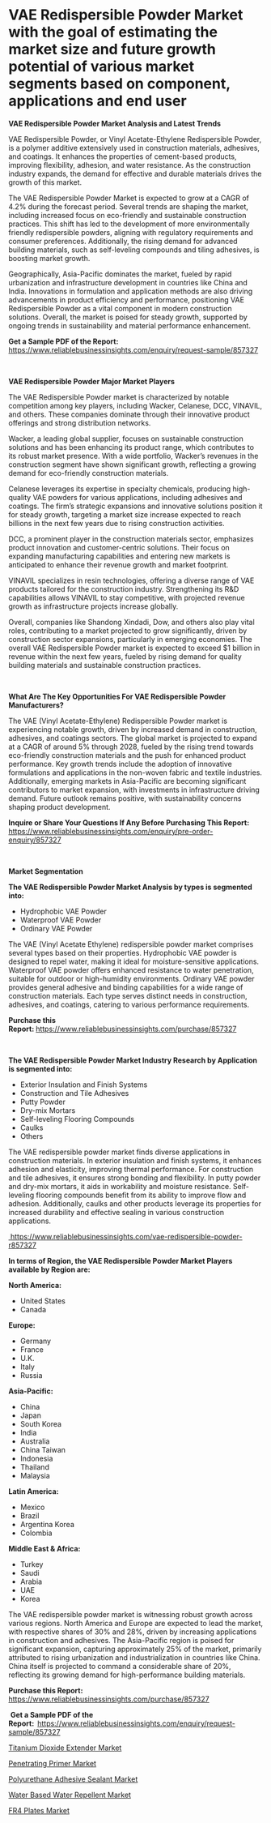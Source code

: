 <p><h1>VAE Redispersible Powder Market with the goal of estimating the market size and future growth potential of various market segments based on component, applications and end user</h1></p><p><strong>VAE Redispersible Powder Market Analysis and Latest Trends</strong></p>
<p><p>VAE Redispersible Powder, or Vinyl Acetate-Ethylene Redispersible Powder, is a polymer additive extensively used in construction materials, adhesives, and coatings. It enhances the properties of cement-based products, improving flexibility, adhesion, and water resistance. As the construction industry expands, the demand for effective and durable materials drives the growth of this market.</p><p>The VAE Redispersible Powder Market is expected to grow at a CAGR of 4.2% during the forecast period. Several trends are shaping the market, including increased focus on eco-friendly and sustainable construction practices. This shift has led to the development of more environmentally friendly redispersible powders, aligning with regulatory requirements and consumer preferences. Additionally, the rising demand for advanced building materials, such as self-leveling compounds and tiling adhesives, is boosting market growth. </p><p>Geographically, Asia-Pacific dominates the market, fueled by rapid urbanization and infrastructure development in countries like China and India. Innovations in formulation and application methods are also driving advancements in product efficiency and performance, positioning VAE Redispersible Powder as a vital component in modern construction solutions. Overall, the market is poised for steady growth, supported by ongoing trends in sustainability and material performance enhancement.</p></p>
<p><strong>Get a Sample PDF of the Report:&nbsp;</strong> <a href="https://www.reliablebusinessinsights.com/enquiry/request-sample/857327?utm_campaign=57&utm_medium=2&utm_source=Github&utm_content=ia&utm_term=01042025&utm_id=vae-redispersible-powder">https://www.reliablebusinessinsights.com/enquiry/request-sample/857327</a></p>
<p>&nbsp;</p>
<p><strong>VAE Redispersible Powder Major Market Players</strong></p>
<p><p>The VAE Redispersible Powder market is characterized by notable competition among key players, including Wacker, Celanese, DCC, VINAVIL, and others. These companies dominate through their innovative product offerings and strong distribution networks.</p><p>Wacker, a leading global supplier, focuses on sustainable construction solutions and has been enhancing its product range, which contributes to its robust market presence. With a wide portfolio, Wacker’s revenues in the construction segment have shown significant growth, reflecting a growing demand for eco-friendly construction materials.</p><p>Celanese leverages its expertise in specialty chemicals, producing high-quality VAE powders for various applications, including adhesives and coatings. The firm’s strategic expansions and innovative solutions position it for steady growth, targeting a market size increase expected to reach billions in the next few years due to rising construction activities.</p><p>DCC, a prominent player in the construction materials sector, emphasizes product innovation and customer-centric solutions. Their focus on expanding manufacturing capabilities and entering new markets is anticipated to enhance their revenue growth and market footprint.</p><p>VINAVIL specializes in resin technologies, offering a diverse range of VAE products tailored for the construction industry. Strengthening its R&D capabilities allows VINAVIL to stay competitive, with projected revenue growth as infrastructure projects increase globally.</p><p>Overall, companies like Shandong Xindadi, Dow, and others also play vital roles, contributing to a market projected to grow significantly, driven by construction sector expansions, particularly in emerging economies. The overall VAE Redispersible Powder market is expected to exceed $1 billion in revenue within the next few years, fueled by rising demand for quality building materials and sustainable construction practices.</p></p>
<p>&nbsp;</p>
<p><strong>What Are The Key Opportunities For VAE Redispersible Powder Manufacturers?</strong></p>
<p><p>The VAE (Vinyl Acetate-Ethylene) Redispersible Powder market is experiencing notable growth, driven by increased demand in construction, adhesives, and coatings sectors. The global market is projected to expand at a CAGR of around 5% through 2028, fueled by the rising trend towards eco-friendly construction materials and the push for enhanced product performance. Key growth trends include the adoption of innovative formulations and applications in the non-woven fabric and textile industries. Additionally, emerging markets in Asia-Pacific are becoming significant contributors to market expansion, with investments in infrastructure driving demand. Future outlook remains positive, with sustainability concerns shaping product development.</p></p>
<p><strong>Inquire or Share Your Questions If Any Before Purchasing This Report:</strong> <a href="https://www.reliablebusinessinsights.com/enquiry/pre-order-enquiry/857327?utm_campaign=57&utm_medium=2&utm_source=Github&utm_content=ia&utm_term=01042025&utm_id=vae-redispersible-powder">https://www.reliablebusinessinsights.com/enquiry/pre-order-enquiry/857327</a></p>
<p>&nbsp;</p>
<p><strong>Market Segmentation</strong></p>
<p><strong>The VAE Redispersible Powder Market Analysis by types is segmented into:</strong></p>
<p><ul><li>Hydrophobic VAE Powder</li><li>Waterproof VAE Powder</li><li>Ordinary VAE Powder</li></ul></p>
<p><p>The VAE (Vinyl Acetate Ethylene) redispersible powder market comprises several types based on their properties. Hydrophobic VAE powder is designed to repel water, making it ideal for moisture-sensitive applications. Waterproof VAE powder offers enhanced resistance to water penetration, suitable for outdoor or high-humidity environments. Ordinary VAE powder provides general adhesive and binding capabilities for a wide range of construction materials. Each type serves distinct needs in construction, adhesives, and coatings, catering to various performance requirements.</p></p>
<p><strong>Purchase this Report:&nbsp;</strong><a href="https://www.reliablebusinessinsights.com/purchase/857327?utm_campaign=57&utm_medium=2&utm_source=Github&utm_content=ia&utm_term=01042025&utm_id=vae-redispersible-powder">https://www.reliablebusinessinsights.com/purchase/857327</a></p>
<p>&nbsp;</p>
<p><strong>The VAE Redispersible Powder Market Industry Research by Application is segmented into:</strong></p>
<p><ul><li>Exterior Insulation and Finish Systems</li><li>Construction and Tile Adhesives</li><li>Putty Powder</li><li>Dry-mix Mortars</li><li>Self-leveling Flooring Compounds</li><li>Caulks</li><li>Others</li></ul></p>
<p><p>The VAE redispersible powder market finds diverse applications in construction materials. In exterior insulation and finish systems, it enhances adhesion and elasticity, improving thermal performance. For construction and tile adhesives, it ensures strong bonding and flexibility. In putty powder and dry-mix mortars, it aids in workability and moisture resistance. Self-leveling flooring compounds benefit from its ability to improve flow and adhesion. Additionally, caulks and other products leverage its properties for increased durability and effective sealing in various construction applications.</p></p>
<p><a href="https://www.reliablebusinessinsights.com/vae-redispersible-powder-r857327?utm_campaign=57&utm_medium=2&utm_source=Github&utm_content=ia&utm_term=01042025&utm_id=vae-redispersible-powder">&nbsp;https://www.reliablebusinessinsights.com/vae-redispersible-powder-r857327</a></p>
<p><strong>In terms of Region, the VAE Redispersible Powder Market Players available by Region are:</strong></p>
<p>
    <p> <strong> North America: </strong>
        <ul>
            <li>United States</li>
            <li>Canada</li>
        </ul>
        </p> 
    <p> <strong> Europe: </strong>
        <ul>
            <li>Germany</li>
            <li>France</li>
            <li>U.K.</li>
            <li>Italy</li>
            <li>Russia</li>
        </ul>
        </p> 
    <p> <strong> Asia-Pacific: </strong>
        <ul>
            <li>China</li>
            <li>Japan</li>
            <li>South Korea</li>
            <li>India</li>
            <li>Australia</li>
            <li>China Taiwan</li>
            <li>Indonesia</li>
            <li>Thailand</li>
            <li>Malaysia</li>
        </ul>
        </p> 
    <p> <strong> Latin America: </strong>
        <ul>
            <li>Mexico</li>
            <li>Brazil</li>
            <li>Argentina Korea</li>
            <li>Colombia</li>
        </ul>
        </p> 
    <p> <strong> Middle East & Africa: </strong>
        <ul>
            <li>Turkey</li>
            <li>Saudi</li>
            <li>Arabia</li>
            <li>UAE</li>
            <li>Korea</li>
        </ul>
    </p>
    </p>
<p><p>The VAE redispersible powder market is witnessing robust growth across various regions. North America and Europe are expected to lead the market, with respective shares of 30% and 28%, driven by increasing applications in construction and adhesives. The Asia-Pacific region is poised for significant expansion, capturing approximately 25% of the market, primarily attributed to rising urbanization and industrialization in countries like China. China itself is projected to command a considerable share of 20%, reflecting its growing demand for high-performance building materials.</p></p>
<p><strong>Purchase this Report: </strong><a href="https://www.reliablebusinessinsights.com/purchase/857327?utm_campaign=57&utm_medium=2&utm_source=Github&utm_content=ia&utm_term=01042025&utm_id=vae-redispersible-powder">https://www.reliablebusinessinsights.com/purchase/857327</a></p>
<p>&nbsp;<strong>Get a Sample PDF of the Report:&nbsp;&nbsp;</strong><a href="https://www.reliablebusinessinsights.com/enquiry/request-sample/857327?utm_campaign=57&utm_medium=2&utm_source=Github&utm_content=ia&utm_term=01042025&utm_id=vae-redispersible-powder">https://www.reliablebusinessinsights.com/enquiry/request-sample/857327</a></p>
<p><strong></strong></p>
<p><p><a href="https://github.com/siriocooch4a/Market-Research-Report-List-1/blob/main/titanium-dioxide-extender-market.md?utm_campaign=57&utm_medium=2&utm_source=Github&utm_content=ia&utm_term=01042025&utm_id=vae-redispersible-powder">Titanium Dioxide Extender Market</a></p><p><a href="https://github.com/snakewaduddx/Market-Research-Report-List-1/blob/main/penetrating-primer-market.md?utm_campaign=57&utm_medium=2&utm_source=Github&utm_content=ia&utm_term=01042025&utm_id=vae-redispersible-powder">Penetrating Primer Market</a></p><p><a href="https://github.com/zeyddaddo4/Market-Research-Report-List-1/blob/main/polyurethane-adhesive-sealant-market.md?utm_campaign=57&utm_medium=2&utm_source=Github&utm_content=ia&utm_term=01042025&utm_id=vae-redispersible-powder">Polyurethane Adhesive Sealant Market</a></p><p><a href="https://github.com/sakuniniray98/Market-Research-Report-List-1/blob/main/water-based-water-repellent-market.md?utm_campaign=57&utm_medium=2&utm_source=Github&utm_content=ia&utm_term=01042025&utm_id=vae-redispersible-powder">Water Based Water Repellent Market</a></p><p><a href="https://github.com/pllahoithana9/Market-Research-Report-List-1/blob/main/fr4-plates-market.md?utm_campaign=57&utm_medium=2&utm_source=Github&utm_content=ia&utm_term=01042025&utm_id=vae-redispersible-powder">FR4 Plates Market</a></p></p>